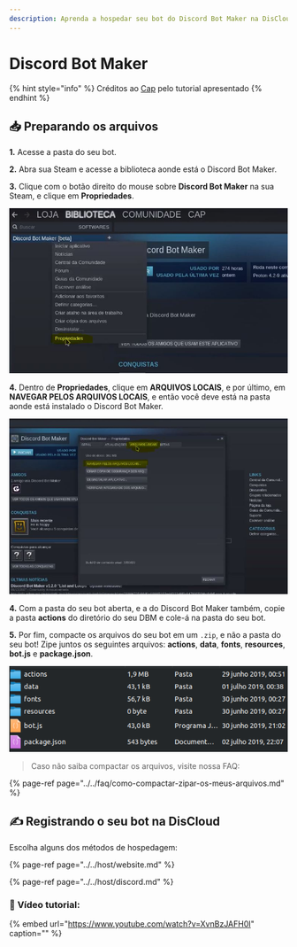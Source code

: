 ```yaml
---
description: Aprenda a hospedar seu bot do Discord Bot Maker na DisCloud
---
```


# Discord Bot Maker

{% hint style="info" %}
Créditos ao [Cap](https://twitter.com/CapOliveiraBr) pelo tutorial apresentado
{% endhint %}

## 📥 Preparando os arquivos

**1.** Acesse a pasta do seu bot.

**2.** Abra sua Steam e acesse a biblioteca aonde está o Discord Bot Maker.

**3.** Clique com o botão direito do mouse sobre **Discord Bot Maker** na sua Steam, e clique em **Propriedades**. 

![Clique em Propriedades](../../.gitbook/assets/1.JPG)

**4.** Dentro de **Propriedades**, clique em **ARQUIVOS LOCAIS**, e por último, em **NAVEGAR PELOS ARQUIVOS LOCAIS**, e então você deve está na pasta aonde está instalado o Discord Bot Maker.

![Clique em ARQUIVOS LOCAIS, por &#xFA;ltimo, NAVEGAR PELOS ARQUIVOS LOCAIS](../../.gitbook/assets/2.JPG)

**4.** Com a pasta do seu bot aberta, e a do Discord Bot Maker também, copie a pasta **actions** do diretório do seu DBM e cole-á na pasta do seu bot.

**5.** Por fim, compacte os arquivos do seu bot em um `.zip`, e não a pasta do seu bot! Zipe juntos os seguintes arquivos: **actions**, **data**, **fonts**, **resources**, **bot.js** e **package.json**.

![](../../.gitbook/assets/image%20%2836%29.png)

> Caso não saiba compactar os arquivos, visite nossa FAQ:

{% page-ref page="../../faq/como-compactar-zipar-os-meus-arquivos.md" %}

## ✍ Registrando o seu bot na DisCloud
Escolha alguns dos métodos de hospedagem:

{% page-ref page="../../host/website.md" %}

{% page-ref page="../../host/discord.md" %}

### 🎥 **Vídeo tutorial**:

{% embed url="https://www.youtube.com/watch?v=XvnBzJAFH0I" caption="" %}

